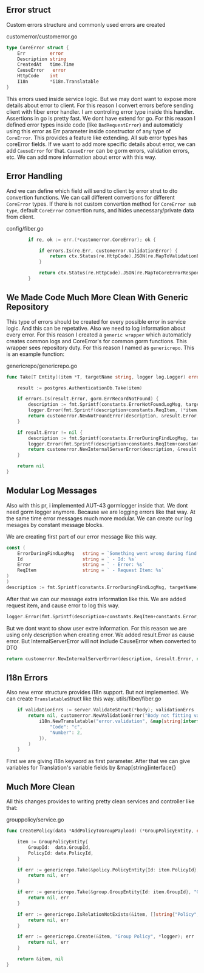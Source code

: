 ## Error struct
Custom errors structure and commonly used errors are created

customerror/customerror.go
```go
type CoreError struct {
	Err         error
	Description string
	CreatedAt   time.Time
	CauseError   error
	HttpCode    int
	I18n        *i18n.Translatable
}
```
This errors used inside service logic. But we may dont want to expose more details about error to client. For this reason I convert errors before sending client with fiber error handler. 
I am controling error type inside this handler. Assertions in go is pretty fast. We dont have extend for go. For this reason I defined error types inside code (like ```BadRequestError```) and automaticly using this error as Err parameter inside constructor of any type of ```CoreError```. This provides a feature like extending. All sub error types has coreError fields. If we want to add more specific details about error, we can add ```CauseError``` for that. ```CauseError``` can be gorm errors, validation errors, etc. We can add more information about error with this way. 

## Error Handling
And we can define which field will send to client by error strut to dto convertion functions. We can call different convertions for different ```CoreError``` types. If there is not custom convertion method for ```CoreError sub type```, default ```CoreError``` convertion runs, and hides unecessary/private data from client.

config/fiber.go
```go
		if re, ok := err.(*customerror.CoreError); ok {

			if errors.Is(re.Err, customerror.ValidationError) {
				return ctx.Status(re.HttpCode).JSON(re.MapToValidationErrorResponse())
			}

			return ctx.Status(re.HttpCode).JSON(re.MapToCoreErrorResponse())
		}
```

## We Made Code Much More Clean With Generic Repository
This type of errors should be created for every possible error in service logic. And this can be repetative. Also we need to log information about every error. For this reason I created a ```generic wrapper``` which automaticly creates common logs and CoreError's for common gorm functions. This wrapper sees repository duty. For this reason I named as ```genericrepo```. This is an example function:

genericrepo/genericrepo.go
```go
func Take[T Entity](item *T, targetName string, logger log.Logger) error {

	result := postgres.AuthenticationDb.Take(item)

	if errors.Is(result.Error, gorm.ErrRecordNotFound) {
		description := fmt.Sprintf(constants.ErrorNotFoundLogMsg, targetName)
		logger.Error(fmt.Sprintf(description+constants.ReqItem, (*item).String()))
		return customerror.NewNotFoundError(description, &result.Error, nil)
	}

	if result.Error != nil {
		description := fmt.Sprintf(constants.ErrorDuringFindLogMsg, targetName)
		logger.Error(fmt.Sprintf(description+constants.ReqItem+constants.Error, (*item).String(), result.Error))
		return customerror.NewInternalServerError(description, &result.Error, nil)
	}

	return nil
}
```

## Modular Log Messages
Also with this pr, i implemented AUT-43 gormlogger inside that. We dont need gorm logger anymore. Because we are logging errors like that way. At the same time error messages much more modular. We can create our log mesages by constant message blocks.

We are creating first part of our error message like this way.
```go
const (
	ErrorDuringFindLogMsg   string = `Something went wrong during find "%s"!`
	Id                      string = ` - Id: %s`
	Error                   string = ` - Error: %s`
	ReqItem                 string = ` - Request Item: %s`
)
)
description := fmt.Sprintf(constants.ErrorDuringFindLogMsg, targetName)
```
After that we can our message extra information like this. We are added request item, and cause error to log this way.
```go
logger.Error(fmt.Sprintf(description+constants.ReqItem+constants.Error, (*item).String(), result.Error))
```
But we dont want to show user extre information. For this reason we are using only description when creating error. We added result.Error as cause error. But InternalServerError will not include CauseError when converted to DTO
```go
return customerror.NewInternalServerError(description, &result.Error, nil)
```

## I18n Errors
Also new error structure provides i18n support. But not implemented. We can create ```Translatable```struct like this way.
utils/fiber/fiber.go
```go
	if validationErrs := server.ValidateStruct(*body); validationErrs != nil {
		return nil, customerror.NewValidationError("Body not fitting validation rules", &validationErrs,
			i18n.NewTranslatable("error.validation", &map[string]interface{}{
				"Code": "c",
				"Number": 2,
			}),
		)
	}
```
First we are giving i18n keyword as first parameter. After that we can give variables for Translation's variable fields by &map[string]interface{}

## Much More Clean

All this changes provides to writing pretty clean services and controller like that:

grouppolicy/service.go
```go
func CreatePolicy(data *AddPolicyToGroupPayload) (*GroupPolicyEntity, error) {

	item := GroupPolicyEntity{
		GroupId:  data.GroupId,
		PolicyId: data.PolicyId,
	}

	if err := genericrepo.Take(&policy.PolicyEntity{Id: item.PolicyId}, "Policy", *logger); err != nil {
		return nil, err
	}

	if err := genericrepo.Take(&group.GroupEntity{Id: item.GroupId}, "Group", *logger); err != nil {
		return nil, err
	}

	if err := genericrepo.IsRelationNotExists(&item, []string{"Policy", "Group"}, *logger); err != nil {
		return nil, err
	}

	if err := genericrepo.Create(&item, "Group Policy", *logger); err != nil {
		return nil, err
	}

	return &item, nil
}
```